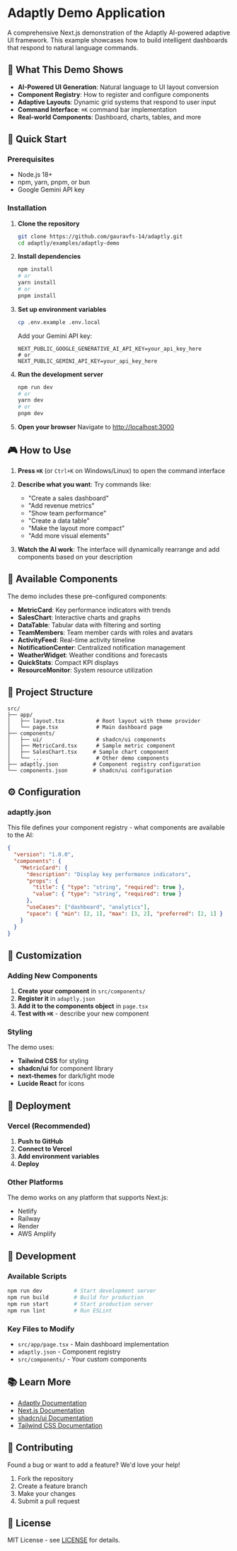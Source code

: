 # Adaptly Demo Application

A comprehensive Next.js demonstration of the Adaptly AI-powered adaptive UI framework. This example showcases how to build intelligent dashboards that respond to natural language commands.

## 🎯 What This Demo Shows

- **AI-Powered UI Generation**: Natural language to UI layout conversion
- **Component Registry**: How to register and configure components
- **Adaptive Layouts**: Dynamic grid systems that respond to user input
- **Command Interface**: `⌘K` command bar implementation
- **Real-world Components**: Dashboard, charts, tables, and more

## 🚀 Quick Start

### Prerequisites

- Node.js 18+
- npm, yarn, pnpm, or bun
- Google Gemini API key

### Installation

1. **Clone the repository**

   ```bash
   git clone https://github.com/gauravfs-14/adaptly.git
   cd adaptly/examples/adaptly-demo
   ```

2. **Install dependencies**

   ```bash
   npm install
   # or
   yarn install
   # or
   pnpm install
   ```

3. **Set up environment variables**

   ```bash
   cp .env.example .env.local
   ```

   Add your Gemini API key:

   ```env
   NEXT_PUBLIC_GOOGLE_GENERATIVE_AI_API_KEY=your_api_key_here
   # or
   NEXT_PUBLIC_GEMINI_API_KEY=your_api_key_here
   ```

4. **Run the development server**

   ```bash
   npm run dev
   # or
   yarn dev
   # or
   pnpm dev
   ```

5. **Open your browser**
   Navigate to [http://localhost:3000](http://localhost:3000)

## 🎮 How to Use

1. **Press `⌘K`** (or `Ctrl+K` on Windows/Linux) to open the command interface
2. **Describe what you want**: Try commands like:
   - "Create a sales dashboard"
   - "Add revenue metrics"
   - "Show team performance"
   - "Create a data table"
   - "Make the layout more compact"
   - "Add more visual elements"

3. **Watch the AI work**: The interface will dynamically rearrange and add components based on your description

## 🧩 Available Components

The demo includes these pre-configured components:

- **MetricCard**: Key performance indicators with trends
- **SalesChart**: Interactive charts and graphs
- **DataTable**: Tabular data with filtering and sorting
- **TeamMembers**: Team member cards with roles and avatars
- **ActivityFeed**: Real-time activity timeline
- **NotificationCenter**: Centralized notification management
- **WeatherWidget**: Weather conditions and forecasts
- **QuickStats**: Compact KPI displays
- **ResourceMonitor**: System resource utilization

## 📁 Project Structure

```
src/
├── app/
│   ├── layout.tsx          # Root layout with theme provider
│   └── page.tsx            # Main dashboard page
├── components/
│   ├── ui/                 # shadcn/ui components
│   ├── MetricCard.tsx      # Sample metric component
│   ├── SalesChart.tsx     # Sample chart component
│   └── ...                 # Other demo components
├── adaptly.json           # Component registry configuration
└── components.json        # shadcn/ui configuration
```

## ⚙️ Configuration

### adaptly.json

This file defines your component registry - what components are available to the AI:

```json
{
  "version": "1.0.0",
  "components": {
    "MetricCard": {
      "description": "Display key performance indicators",
      "props": {
        "title": { "type": "string", "required": true },
        "value": { "type": "string", "required": true }
      },
      "useCases": ["dashboard", "analytics"],
      "space": { "min": [2, 1], "max": [3, 2], "preferred": [2, 1] }
    }
  }
}
```

## 🎨 Customization

### Adding New Components

1. **Create your component** in `src/components/`
2. **Register it** in `adaptly.json`
3. **Add it to the components object** in `page.tsx`
4. **Test with `⌘K`** - describe your new component

### Styling

The demo uses:

- **Tailwind CSS** for styling
- **shadcn/ui** for component library
- **next-themes** for dark/light mode
- **Lucide React** for icons

## 🚀 Deployment

### Vercel (Recommended)

1. **Push to GitHub**
2. **Connect to Vercel**
3. **Add environment variables**
4. **Deploy**

### Other Platforms

The demo works on any platform that supports Next.js:

- Netlify
- Railway
- Render
- AWS Amplify

## 🔧 Development

### Available Scripts

```bash
npm run dev          # Start development server
npm run build        # Build for production
npm run start        # Start production server
npm run lint         # Run ESLint
```

### Key Files to Modify

- `src/app/page.tsx` - Main dashboard implementation
- `adaptly.json` - Component registry
- `src/components/` - Your custom components

## 📚 Learn More

- [Adaptly Documentation](../docs/)
- [Next.js Documentation](https://nextjs.org/docs)
- [shadcn/ui Documentation](https://ui.shadcn.com)
- [Tailwind CSS Documentation](https://tailwindcss.com/docs)

## 🤝 Contributing

Found a bug or want to add a feature? We'd love your help!

1. Fork the repository
2. Create a feature branch
3. Make your changes
4. Submit a pull request

## 📄 License

MIT License - see [LICENSE](../../LICENSE) for details.
